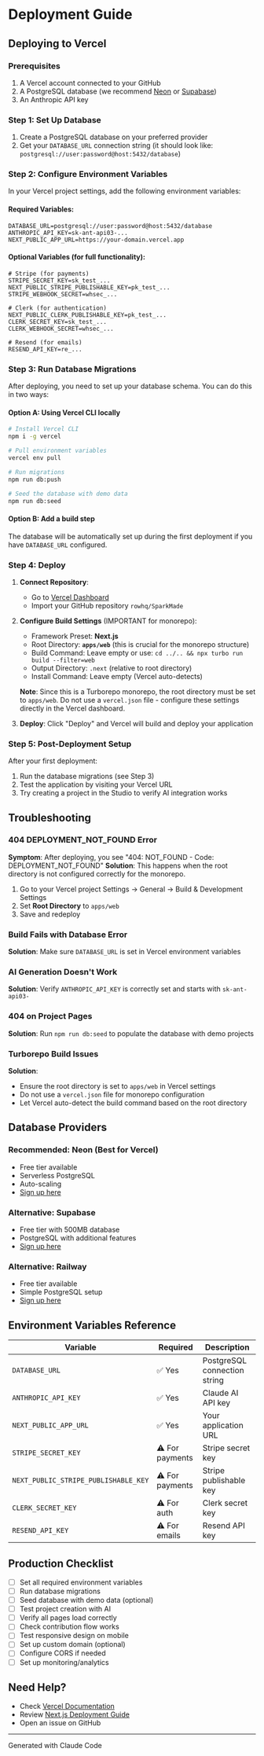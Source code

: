 # Deployment Guide

## Deploying to Vercel

### Prerequisites
1. A Vercel account connected to your GitHub
2. A PostgreSQL database (we recommend [Neon](https://neon.tech) or [Supabase](https://supabase.com))
3. An Anthropic API key

### Step 1: Set Up Database

1. Create a PostgreSQL database on your preferred provider
2. Get your `DATABASE_URL` connection string (it should look like: `postgresql://user:password@host:5432/database`)

### Step 2: Configure Environment Variables

In your Vercel project settings, add the following environment variables:

#### Required Variables:
```
DATABASE_URL=postgresql://user:password@host:5432/database
ANTHROPIC_API_KEY=sk-ant-api03-...
NEXT_PUBLIC_APP_URL=https://your-domain.vercel.app
```

#### Optional Variables (for full functionality):
```
# Stripe (for payments)
STRIPE_SECRET_KEY=sk_test_...
NEXT_PUBLIC_STRIPE_PUBLISHABLE_KEY=pk_test_...
STRIPE_WEBHOOK_SECRET=whsec_...

# Clerk (for authentication)
NEXT_PUBLIC_CLERK_PUBLISHABLE_KEY=pk_test_...
CLERK_SECRET_KEY=sk_test_...
CLERK_WEBHOOK_SECRET=whsec_...

# Resend (for emails)
RESEND_API_KEY=re_...
```

### Step 3: Run Database Migrations

After deploying, you need to set up your database schema. You can do this in two ways:

#### Option A: Using Vercel CLI locally
```bash
# Install Vercel CLI
npm i -g vercel

# Pull environment variables
vercel env pull

# Run migrations
npm run db:push

# Seed the database with demo data
npm run db:seed
```

#### Option B: Add a build step
The database will be automatically set up during the first deployment if you have `DATABASE_URL` configured.

### Step 4: Deploy

1. **Connect Repository**:
   - Go to [Vercel Dashboard](https://vercel.com/new)
   - Import your GitHub repository `rowhq/SparkMade`

2. **Configure Build Settings** (IMPORTANT for monorepo):
   - Framework Preset: **Next.js**
   - Root Directory: **`apps/web`** (this is crucial for the monorepo structure)
   - Build Command: Leave empty or use: `cd ../.. && npx turbo run build --filter=web`
   - Output Directory: `.next` (relative to root directory)
   - Install Command: Leave empty (Vercel auto-detects)

   **Note**: Since this is a Turborepo monorepo, the root directory must be set to `apps/web`. Do not use a `vercel.json` file - configure these settings directly in the Vercel dashboard.

3. **Deploy**: Click "Deploy" and Vercel will build and deploy your application

### Step 5: Post-Deployment Setup

After your first deployment:

1. Run the database migrations (see Step 3)
2. Test the application by visiting your Vercel URL
3. Try creating a project in the Studio to verify AI integration works

## Troubleshooting

### 404 DEPLOYMENT_NOT_FOUND Error
**Symptom**: After deploying, you see "404: NOT_FOUND - Code: DEPLOYMENT_NOT_FOUND"
**Solution**: This happens when the root directory is not configured correctly for the monorepo.
1. Go to your Vercel project Settings → General → Build & Development Settings
2. Set **Root Directory** to `apps/web`
3. Save and redeploy

### Build Fails with Database Error
**Solution**: Make sure `DATABASE_URL` is set in Vercel environment variables

### AI Generation Doesn't Work
**Solution**: Verify `ANTHROPIC_API_KEY` is correctly set and starts with `sk-ant-api03-`

### 404 on Project Pages
**Solution**: Run `npm run db:seed` to populate the database with demo projects

### Turborepo Build Issues
**Solution**:
- Ensure the root directory is set to `apps/web` in Vercel settings
- Do not use a `vercel.json` file for monorepo configuration
- Let Vercel auto-detect the build command based on the root directory

## Database Providers

### Recommended: Neon (Best for Vercel)
- Free tier available
- Serverless PostgreSQL
- Auto-scaling
- [Sign up here](https://neon.tech)

### Alternative: Supabase
- Free tier with 500MB database
- PostgreSQL with additional features
- [Sign up here](https://supabase.com)

### Alternative: Railway
- Free tier available
- Simple PostgreSQL setup
- [Sign up here](https://railway.app)

## Environment Variables Reference

| Variable | Required | Description |
|----------|----------|-------------|
| `DATABASE_URL` | ✅ Yes | PostgreSQL connection string |
| `ANTHROPIC_API_KEY` | ✅ Yes | Claude AI API key |
| `NEXT_PUBLIC_APP_URL` | ✅ Yes | Your application URL |
| `STRIPE_SECRET_KEY` | ⚠️ For payments | Stripe secret key |
| `NEXT_PUBLIC_STRIPE_PUBLISHABLE_KEY` | ⚠️ For payments | Stripe publishable key |
| `CLERK_SECRET_KEY` | ⚠️ For auth | Clerk secret key |
| `RESEND_API_KEY` | ⚠️ For emails | Resend API key |

## Production Checklist

- [ ] Set all required environment variables
- [ ] Run database migrations
- [ ] Seed database with demo data (optional)
- [ ] Test project creation with AI
- [ ] Verify all pages load correctly
- [ ] Check contribution flow works
- [ ] Test responsive design on mobile
- [ ] Set up custom domain (optional)
- [ ] Configure CORS if needed
- [ ] Set up monitoring/analytics

## Need Help?

- Check [Vercel Documentation](https://vercel.com/docs)
- Review [Next.js Deployment Guide](https://nextjs.org/docs/deployment)
- Open an issue on GitHub

---

Generated with Claude Code

